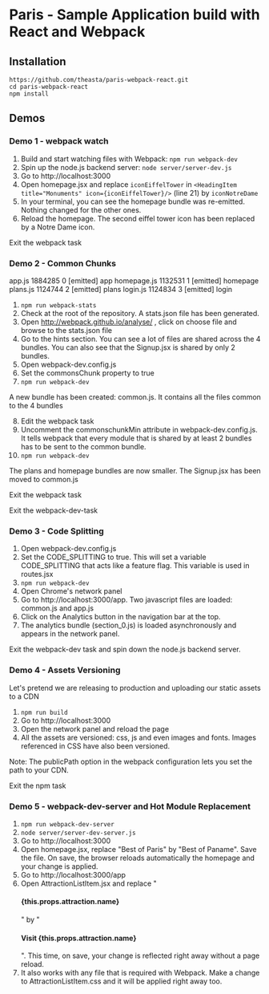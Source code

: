 # Paris - Sample Application build with React and Webpack

## Installation

```
https://github.com/theasta/paris-webpack-react.git
cd paris-webpack-react
npm install
```

## Demos

### Demo 1 - webpack watch


1. Build and start watching files with Webpack: `npm run webpack-dev`
2. Spin up the node.js backend server: `node server/server-dev.js`
3. Go to http://localhost:3000
4. Open homepage.jsx and replace `iconEiffelTower` in `<HeadingItem title="Monuments" icon={iconEiffelTower}/>` (line 21) by `iconNotreDame`
5. In your terminal, you can see the homepage bundle was re-emitted. Nothing changed for the other ones.
6. Reload the homepage. The second eiffel tower icon has been replaced by a Notre Dame icon.

Exit the webpack task

### Demo 2 - Common Chunks

app.js  1884285       0  [emitted]  app
homepage.js  1132531       1  [emitted]  homepage
plans.js  1124744       2  [emitted]  plans
login.js  1124834       3  [emitted]  login

1. `npm run webpack-stats`
2. Check at the root of the repository. A stats.json file has been generated.
3. Open http://webpack.github.io/analyse/ , click on choose file and browse to the stats.json file
4. Go to the hints section. You can see a lot of files are shared across the 4 bundles. You can also see that the Signup.jsx is shared by only 2 bundles.
5. Open webpack-dev.config.js
6. Set the commonsChunk property to true
7. `npm run webpack-dev`

A new bundle has been created: common.js. It contains all the files common to the 4 bundles

8. Edit the webpack task
9. Uncomment the commonschunkMin attribute in webpack-dev.config.js. It tells webpack that every module that is shared by at least 2 bundles has to be sent to the common bundle.
10. `npm run webpack-dev`

The plans and homepage bundles are now smaller. The Signup.jsx has been moved to common.js

Exit the webpack task


Exit the webpack-dev-task

### Demo 3 - Code Splitting

1. Open webpack-dev.config.js
2. Set the CODE_SPLITTING to true. This will set a variable CODE_SPLITTING that acts like a feature flag. This variable is used in routes.jsx
3. `npm run webpack-dev`
4. Open Chrome's network panel
5. Go to http://localhost:3000/app. Two javascript files are loaded: common.js and app.js
6. Click on the Analytics button in the navigation bar at the top.
7. The analytics bundle (section_0.js) is loaded asynchronously and appears in the network panel.


Exit the webpack-dev task and spin down the node.js backend server.

### Demo 4 - Assets Versioning

Let's pretend we are releasing to production and uploading our static assets to a CDN

1. `npm run build`
2. Go to http://localhost:3000
3. Open the network panel and reload the page
4. All the assets are versioned: css, js and even images and fonts. Images referenced in CSS have also been versioned.

Note: The publicPath option in the webpack configuration lets you set the path to your CDN.

Exit the npm task

### Demo 5 - webpack-dev-server and Hot Module Replacement

1. `npm run webpack-dev-server`
2. `node server/server-dev-server.js`
3. Go to http://localhost:3000
4. Open homepage.jsx, replace "Best of Paris" by "Best of Paname". Save the file. 
On save, the browser reloads automatically the homepage and your change is applied.
5. Go to http://localhost:3000/app
6. Open AttractionListItem.jsx and replace "<h4>{this.props.attraction.name}</h4>" by "<h4>Visit {this.props.attraction.name}</h4>". 
This time, on save, your change is reflected right away without a page reload.
7. It also works with any file that is required with Webpack. Make a change to AttractionListItem.css and it will be applied right away too.
